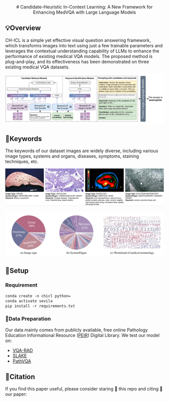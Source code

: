 <div align="center">
# Candidate-Heuristic In-Context Learning: A New Framework for Enhancing MedVQA with Large Language Models
</div>

## 💡Overview
CH-ICL is a simple yet effective visual question answering framework, which transforms images into text using just a few trainable parameters and leverages the contextual understanding capability of LLMs to enhance the performance of existing medical VQA models. The proposed method is plug-and-play, and its effectiveness has been demonstrated on three existing medical VQA datasets.

![overview](pic/overview.jpg)

## 📔Keywords

The keywords of our dataset images are widely diverse, including various image types, systems and organs, diseases,
symptoms, staining techniques, etc.

![example](pic/example.jpg)

![distribution](pic/distribution.jpg)

## 🔨Setup

### Requirement
```
conda create -n chicl python=
conda activate sevila
pip install -r requirements.txt
```

### 📑Data Preparation
Our data mainly comes from publicly available, free online Pathology Education Informational Resource ([PEIR](https://peir.path.uab.edu/library/index.php?/category/2)) Digital Library. 
We test our model on:
+ [VQA-RAD](https://osf.io/89kps/)
+ [SLAKE](https://www.med-vqa.com/slake/)
+ [PathVQA](https://github.com/UCSD-AI4H/PathVQA)

## 📝Citation

If you find this paper useful, please consider staring 🌟 this repo and citing 📑 our paper:
```

```

